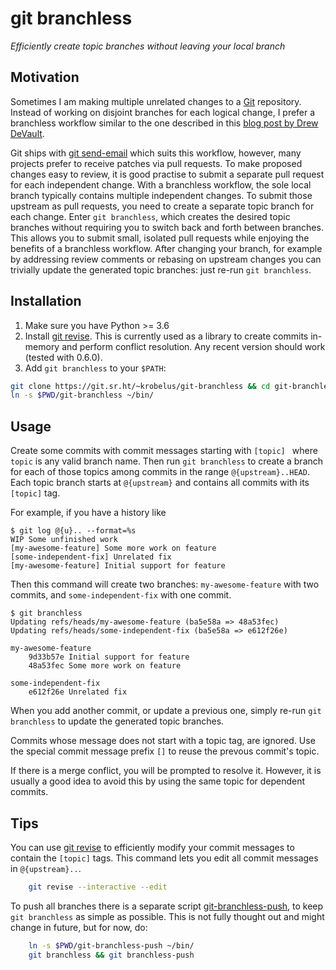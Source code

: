 # git branchless

*Efficiently create topic branches without leaving your local branch*

## Motivation

Sometimes I am making multiple unrelated changes to a [Git] repository. Instead
of working on disjoint branches for each logical change, I prefer a branchless
workflow similar to the one described in this [blog post by Drew DeVault].

Git ships with [git send-email] which suits this workflow, however, many
projects prefer to receive patches via pull requests.  To make proposed changes
easy to review, it is good practise to submit a separate pull request for
each independent change.  With a branchless workflow, the sole local branch
typically contains multiple independent changes. To submit those upstream
as pull requests, you need to create a separate topic branch for each change.
Enter `git branchless`, which creates the desired topic branches without
requiring you to switch back and forth between branches. This allows you
to submit small, isolated pull requests while enjoying the benefits of a
branchless workflow. After changing your branch, for example by addressing
review comments or rebasing on upstream changes you can trivially update
the generated topic branches: just re-run `git branchless`.

## Installation

1. Make sure you have Python >= 3.6
2. Install [git revise]. This is currently used as a library to create commits
   in-memory and perform conflict resolution. Any recent version should work
   (tested with 0.6.0).
3. Add `git branchless` to your `$PATH`:

```sh
git clone https://git.sr.ht/~krobelus/git-branchless && cd git-branchless
ln -s $PWD/git-branchless ~/bin/
```

## Usage

Create some commits with commit messages starting with `[topic] ` where `topic`
is any valid branch name.  Then run `git branchless` to create a branch
for each of those topics among commits in the range `@{upstream}..HEAD`.
Each topic branch starts at `@{upstream}` and contains all commits with its
`[topic]` tag.

For example, if you have a history like

    $ git log @{u}.. --format=%s
    WIP Some unfinished work
    [my-awesome-feature] Some more work on feature
    [some-independent-fix] Unrelated fix
    [my-awesome-feature] Initial support for feature

Then this command will create two branches: `my-awesome-feature` with two
commits, and `some-independent-fix` with one commit.

    $ git branchless
    Updating refs/heads/my-awesome-feature (ba5e58a => 48a53fec)
    Updating refs/heads/some-independent-fix (ba5e58a => e612f26e)

    my-awesome-feature
        9d33b57e Initial support for feature
        48a53fec Some more work on feature

    some-independent-fix
        e612f26e Unrelated fix

When you add another commit, or update a previous one, simply re-run `git
branchless` to update the generated topic branches.

Commits whose message does not start with a topic tag, are ignored.
Use the special commit message prefix `[]` to reuse the prevous commit's topic.

If there is a merge conflict, you will be prompted to resolve it.  However,
it is usually a good idea to avoid this by using the same topic for dependent
commits.

## Tips

You can use [git revise] to efficiently modify your commit messages to
contain the `[topic]` tags. This command lets you edit all commit messages in
`@{upstream}..`.

```sh
    git revise --interactive --edit
```

To push all branches there is a separate script
[git-branchless-push](./git-branchless-push), to keep `git branchless`
as simple as possible.  This is not fully thought out and might change in
future, but for now, do:

```sh
    ln -s $PWD/git-branchless-push ~/bin/
    git branchless && git branchless-push
```

[blog post by Drew DeVault]: <https://drewdevault.com/2020/04/06/My-weird-branchless-git-workflow.html>
[Git]: <https://git-scm.com/>
[git revise]: <https://github.com/mystor/git-revise/>
[git send-email]: <https://git-send-email.io/>
